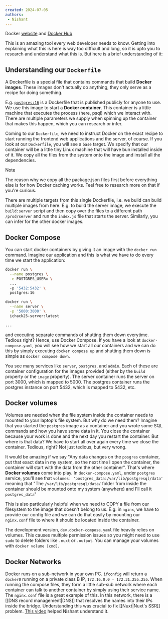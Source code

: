 ```yaml
---
created: 2024-07-05
authors:
 - Nishant
---
```

Docker [website](https://www.docker.com) and [Docker Hub](https://hub.docker.com)

This is an amazing tool every web developer needs to know. Getting into explaining what this is here is way too difficult and long, so it is upto you to research and understand what this is. But here is a brief understanding of it:

## Understanding our `Dockerfile`
A Dockerfile is a special file that contains commands that build **Docker images**. These images don't actually do anything, they only serve as a recipe for doing something. 

E.g. [`postgres:16`](https://github.com/docker-library/postgres/blob/3a94d965ecbe08f4b1b255d3ed9ccae671a7a984/16/bookworm/Dockerfile) is a Dockerfile that is published publicly for anyone to use. We use this image to start a **Docker container**. This container is a little machine that executes the process (here, psql) which we interact with. There are multiple parameters we supply when spinning up the container that makes this happen, which you can research or infer.

Coming to our `Dockerfile`, we need to instruct Docker on the exact recipe to start running the frontend web applications and the server, of course. If you look at our `Dockerfile`, you will see a `base` target. We specify that our container will be a little tiny Linux machine that will have bun installed inside of it. We copy all the files from the system onto the image and install all the dependencies.

> [!note]
> The reason why we copy all the package.json files first before everything else is for how Docker caching works. Feel free to research more on that if you're curious.

There are multiple targets from this single Dockerfile, i.e. we build can build multiple images from here. E.g. to build the server image, we execute the `build:server` script and then copy over the files to a different path `/prod/server` and run the `index.js` file that starts the server. Similarly, you can infer for the other docker images.

## Docker Compose
You can start docker containers by giving it an image with the `docker run` command. Imagine our application and this is what we have to do every time we start the application:

```bash
docker run \
  --name postgres \
  -e POSTGRES_USER= \
  ...
  -p '5432:5432' \
  postgres:16

docker run \
  --name server \
  -p '5000:3000' \
  ichack25-server:latest

...
```

and executing separate commands of shutting them down everytime. Tedious right? Hence, use Docker Compose. If you have a look at `docker-compose.yaml`, you will see how we start all our containers and we can do this by simply executing `docker compose up` and shutting them down is simple as `docker compose down`.

You see many services like `server`, `postgres`, and `admin`. Each of these are container configuration for the images provided (either by the `build` property or the `image` property). The server container runs the server on port 3000, which is mapped to 5000. The postgres container runs the postgres instance on port 5432, which is mapped to 5432, etc.

## Docker volumes
Volumes are needed when the file system inside the container needs to mounted to your laptop's file system. But why do we need them? Imagine that you started the `postgres` image as a container and you wrote some SQL commands and how you have some data in it. You close the container because your work is done and the next day you restart the container. But where is that data? We have to start all over again every time we close the container. Tedious, right? Not just tedious, but very wrong.

It would be amazing if we say "Any data changes on the `posgres` container, put that exact data in my system, so the next time I open the container, the container will start with the data from the other container". That's where **Docker volumes** come into play. In `docker-compose.yaml`, under `postgres` service, you'll see that `volumes: 'postgres_data:/var/lib/postgresql/data'` meaning that "The `/var/lib/postgresql/data/` folder from inside the container should be mounted onto my system (anywhere) and I'll call it `postgres_data`"

This is also particularly helpful when we need to COPY a file from our filesystem to the image that doesn't belong to us. E.g. in `nginx`, we have to provide our config file and we can do that easily by mounting our `nginx.conf` file to where it should be located inside the container. 

The development version, `dev.docker-compose.yaml` file heavily relies on volumes. This causes multiple permission issues so you might need to use `sudo` to delete folders like `.nuxt` or `.output`. You can manage your volumes with `docker volume [cmd]`.

## Docker Networks
Docker runs on a sub-network in your own PC. `ifconfig` will return a `docker0` running on a private class B IP, `172.16.0.0 - 172.31.255.255`. When running the compose files, they form a little sub-sub network where each container can talk to another container by simply using their service name. The `nginx.conf` file is a great example of this. In this network, there is a [[DNS record management|DNS]] that resolves the names into their IPs inside the bridge. Understanding this was crucial to fix [[Nuxt|Nuxt's SSR]] problem. [This video](https://www.youtube.com/watch?v=bKFMS5C4CG0) helped Nishant understand it. 